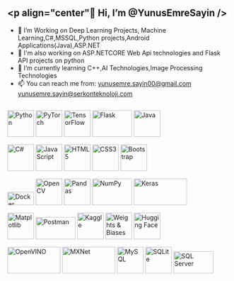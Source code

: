 ## <p align="center"👋 Hi, I’m @YunusEmreSayin />
- 👀 I’m Working on Deep Learning Projects, Machine Learning,C#,MSSQL,Python projects,Android Applications(Java),ASP.NET
- 👀 I'm also working on ASP.NETCORE Web Api technologies and Flask API projects on python
- 🌱 I’m currently learning C++,AI Technologies,Image Processing Technologies
- 📫 You can reach me from: yunusemre.sayin00@gmail.com yunusemre.sayin@serkonteknoloji.com
<!---
YunusEmreSayin/YunusEmreSayin is a ✨ special ✨ repository because its `README.md` (this file) appears on your GitHub profile.
You can click the Preview link to take a look at your changes.
--->

## 

<p float="left">
    <img src="https://upload.wikimedia.org/wikipedia/commons/c/c3/Python-logo-notext.svg" width="60" height="60" alt="Python"/>
    <img src="https://pytorch.org/assets/images/pytorch-logo.png" width="60" height="60" alt="PyTorch"/>
    <img src="https://www.tensorflow.org/images/tf_logo_social.png" width="60" height="60" alt="TensorFlow"/>
    <img src="https://flask.palletsprojects.com/en/3.0.x/_images/flask-horizontal.png" width="90" height="60" alt="Flask"/>
    <img src="https://upload.wikimedia.org/wikipedia/tr/2/2e/Java_Logo.svg" width="60" height="60" alt="Java"/>
</p>

<p float="left">
    <img src="https://upload.wikimedia.org/wikipedia/commons/4/4f/Csharp_Logo.png" width="60" height="60" alt="C#"/>
    <img src="https://upload.wikimedia.org/wikipedia/commons/9/99/Unofficial_JavaScript_logo_2.svg" width="60" height="60" alt="JavaScript"/>
    <img src="https://upload.wikimedia.org/wikipedia/commons/6/61/HTML5_logo_and_wordmark.svg" width="60" height="60" alt="HTML5"/>
    <img src="https://upload.wikimedia.org/wikipedia/commons/d/d5/CSS3_logo_and_wordmark.svg" width="60" height="60" alt="CSS3"/>
    <img src="https://upload.wikimedia.org/wikipedia/commons/b/b2/Bootstrap_logo.svg" width="60" height="60" alt="Bootstrap"/>
</p>

<p float="left">
    <img src="https://upload.wikimedia.org/wikipedia/commons/7/70/Docker_logo.png" width="60" height="30" alt="Docker"/>
    <img src="https://upload.wikimedia.org/wikipedia/commons/3/32/OpenCV_Logo_with_text_svg_version.svg" width="60" height="60" alt="OpenCV"/>
    <img src="https://upload.wikimedia.org/wikipedia/commons/2/22/Pandas_mark.svg" width="60" height="60" alt="Pandas"/>
    <img src="https://upload.wikimedia.org/wikipedia/commons/thumb/3/31/NumPy_logo_2020.svg/214px-NumPy_logo_2020.svg.png" width="90" height="60" alt="NumPy"/>
    <img src="https://keras.io/img/logo.png" width="120" height="60" alt="Keras"/>
</p>

<p float="left">
    <img src="https://matplotlib.org/stable/_static/logo2.svg" width="60" height="60" alt="Matplotlib"/>
    <img src="https://upload.wikimedia.org/wikipedia/commons/c/c2/Postman_%28software%29.png" width="90" height="50" alt="Postman"/>
    <img src="https://upload.wikimedia.org/wikipedia/commons/7/7c/Kaggle_logo.png" width="60" height="60" alt="Kaggle"/>
    <img src="https://site.wandb.ai/wp-content/uploads/2024/05/Horizontal-WB-logo.svg" width="60" height="60" alt="Weights & Biases"/>
    <img src="https://huggingface.co/front/assets/huggingface_logo.svg" width="60" height="60" alt="Hugging Face"/>
</p>

<p float="left">
    <img src="https://upload.wikimedia.org/wikipedia/commons/thumb/4/45/OpenVINO_logo.svg/768px-OpenVINO_logo.svg.png?20230122230514" width="120" height="60" alt="OpenVINO"/>
    <img src="https://mxnet.apache.org/versions/1.9.1/assets/img/mxnet_logo.png" width="120" height="60" alt="MXNet"/>
    <img src="https://www.mysql.com/common/logos/powered-by-mysql-167x86.png" width="60" height="60" alt="MySQL"/>
    <img src="https://upload.wikimedia.org/wikipedia/commons/thumb/3/38/SQLite370.svg/330px-SQLite370.svg.png" width="60" height="60" alt="SQLite"/>
    <img src="https://upload.wikimedia.org/wikipedia/commons/9/99/Logo_M_SQL_Server.png" width="90" height="50" alt="SQL Server"/>
</p>




